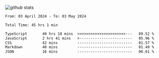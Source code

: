 
![github stats](https://github-readme-stats.vercel.app/api?username=realmahd1&show_icons=true&theme=codeSTACKr&hide_rank=true&count_private=true)

<!--START_SECTION:waka-->

```txt
From: 03 April 2024 - To: 03 May 2024

Total Time: 45 hrs 1 min

TypeScript       40 hrs 18 mins  >>>>>>>>>>>>>>>>>>>>>>---   89.52 %
JavaScript       2 hrs 41 mins   >------------------------   05.96 %
CSS              42 mins         -------------------------   01.57 %
Markdown         40 mins         -------------------------   01.49 %
JSON             16 mins         -------------------------   00.61 %
```

<!--END_SECTION:waka-->
